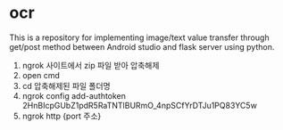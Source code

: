 # ocr
This is a repository for implementing image/text value transfer through get/post method between Android studio and flask server using python.
  1) ngrok 사이트에서 zip 파일 받아 압축해제
  2) open cmd 
  3) cd 압축해제된 파일 폴더명
  4) ngrok config add-authtoken 2HnBIcpGUbZ1pdR5RaTNTlBURmO_4npSCfYrDTJu1PQ83YC5w
  5) ngrok http {port 주소}

